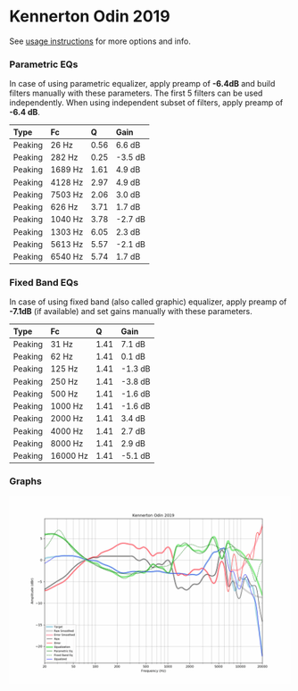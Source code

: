 # Kennerton Odin 2019
See [usage instructions](https://github.com/jaakkopasanen/AutoEq#usage) for more options and info.

### Parametric EQs
In case of using parametric equalizer, apply preamp of **-6.4dB** and build filters manually
with these parameters. The first 5 filters can be used independently.
When using independent subset of filters, apply preamp of **-6.4 dB**.

| Type    | Fc      |    Q | Gain    |
|:--------|:--------|:-----|:--------|
| Peaking | 26 Hz   | 0.56 | 6.6 dB  |
| Peaking | 282 Hz  | 0.25 | -3.5 dB |
| Peaking | 1689 Hz | 1.61 | 4.9 dB  |
| Peaking | 4128 Hz | 2.97 | 4.9 dB  |
| Peaking | 7503 Hz | 2.06 | 3.0 dB  |
| Peaking | 626 Hz  | 3.71 | 1.7 dB  |
| Peaking | 1040 Hz | 3.78 | -2.7 dB |
| Peaking | 1303 Hz | 6.05 | 2.3 dB  |
| Peaking | 5613 Hz | 5.57 | -2.1 dB |
| Peaking | 6540 Hz | 5.74 | 1.7 dB  |

### Fixed Band EQs
In case of using fixed band (also called graphic) equalizer, apply preamp of **-7.1dB**
(if available) and set gains manually with these parameters.

| Type    | Fc       |    Q | Gain    |
|:--------|:---------|:-----|:--------|
| Peaking | 31 Hz    | 1.41 | 7.1 dB  |
| Peaking | 62 Hz    | 1.41 | 0.1 dB  |
| Peaking | 125 Hz   | 1.41 | -1.3 dB |
| Peaking | 250 Hz   | 1.41 | -3.8 dB |
| Peaking | 500 Hz   | 1.41 | -1.6 dB |
| Peaking | 1000 Hz  | 1.41 | -1.6 dB |
| Peaking | 2000 Hz  | 1.41 | 3.4 dB  |
| Peaking | 4000 Hz  | 1.41 | 2.7 dB  |
| Peaking | 8000 Hz  | 1.41 | 2.9 dB  |
| Peaking | 16000 Hz | 1.41 | -5.1 dB |

### Graphs
![](./Kennerton%20Odin%202019.png)